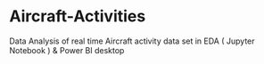 # Aircraft-Activities
Data Analysis of real time Aircraft activity data set in EDA ( Jupyter Notebook ) &amp; Power BI desktop
